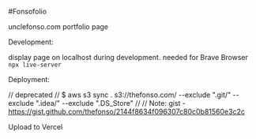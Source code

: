 #Fonsofolio

unclefonso.com portfolio page

Development:

display page on localhost during development. needed for Brave Browser `npx live-server`

Deployment:

// deprecated
// $ aws s3 sync . s3://thefonso.com/ --exclude ".git/" --exclude ".idea/" --exclude ".DS_Store"
//
// Note: gist - https://gist.github.com/thefonso/2144f8634f096307c80c0b81560e3c2c

Upload to Vercel